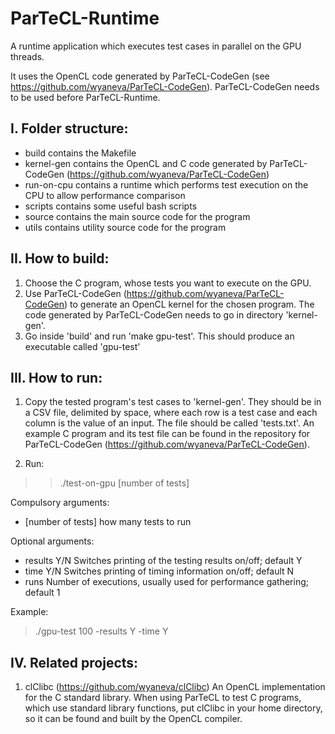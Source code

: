 # ParTeCL-Runtime

A runtime application which executes test cases in parallel on the GPU threads.

It uses the OpenCL code generated by ParTeCL-CodeGen (see https://github.com/wyaneva/ParTeCL-CodeGen). 
ParTeCL-CodeGen needs to be used before ParTeCL-Runtime.

I. Folder structure:
--------------------
  - build         contains the Makefile
  - kernel-gen    contains the OpenCL and C code generated by ParTeCL-CodeGen (https://github.com/wyaneva/ParTeCL-CodeGen)
  - run-on-cpu    contains a runtime which performs test execution on the CPU to allow performance comparison
  - scripts       contains some useful bash scripts
  - source        contains the main source code for the program
  - utils         contains utility source code for the program


II. How to build:
-----------------
  1. Choose the C program, whose tests you want to execute on the GPU.
  2. Use ParTeCL-CodeGen (https://github.com/wyaneva/ParTeCL-CodeGen) to generate an OpenCL kernel for the chosen program. 
      The code generated by ParTeCL-CodeGen needs to go in directory 'kernel-gen'.
  3. Go inside 'build' and run 'make gpu-test'. This should produce an executable called 'gpu-test'


III. How to run:
----------------
  1. Copy the tested program's test cases to 'kernel-gen'. They should be in a CSV file, delimited by space, where each row is a test case and each column is the value of an input. The file should be called 'tests.txt'. An example C program and its test file can be found in the repository for ParTeCL-CodeGen (https://github.com/wyaneva/ParTeCL-CodeGen).

  2. Run:

> >    ./test-on-gpu [number of tests]

Compulsory arguments:
  - [number of tests]    how many tests to run

Optional arguments:
  - results Y/N    Switches printing of the testing results on/off; default Y
  - time Y/N       Switches printing of timing information on/off; default N
  - runs           Number of executions, usually used for performance gathering; default 1

Example:

>  ./gpu-test 100 -results Y -time Y


IV. Related projects:
---------------------
  1. clClibc (https://github.com/wyaneva/clClibc)
     An OpenCL implementation for the C standard library. 
     When using ParTeCL to test C programs, which use standard library functions, put clClibc in your home directory, so it can be found and built by the OpenCL compiler.
